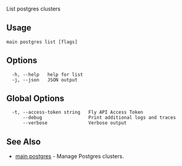 List postgres clusters


## Usage
~~~
main postgres list [flags]
~~~

## Options

~~~
  -h, --help   help for list
  -j, --json   JSON output
~~~

## Global Options

~~~
  -t, --access-token string   Fly API Access Token
      --debug                 Print additional logs and traces
      --verbose               Verbose output
~~~

## See Also

* [main postgres](/docs/flyctl/main-postgres/)	 - Manage Postgres clusters.

